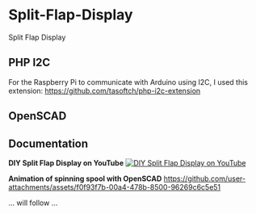 # Split-Flap-Display
Split Flap Display

## PHP I2C
For the Raspberry Pi to communicate with Arduino using I2C, I used this extension:
https://github.com/tasoftch/php-i2c-extension

## OpenSCAD

## Documentation
**DIY Split Flap Display on YouTube**
[![DIY Split Flap Display on YouTube](https://img.youtube.com/vi/JR2ThV7CSwY/maxresdefault.jpg)](https://youtu.be/JR2ThV7CSwY?si=3bZnhtjU7jKmc7q2)

**Animation of spinning spool with OpenSCAD**
https://github.com/user-attachments/assets/f0f93f7b-00a4-478b-8500-96269c6c5e51

... will follow ...
